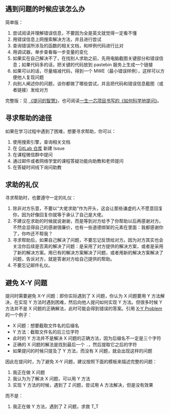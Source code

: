 ## 遇到问题的时候应该怎么办

简单版：

1. 尝试阅读并理解错误信息，不要因为全是英文就觉得一定看不懂
2. 用错误信息上网搜索解决方法，并且进行尝试
3. 查询错误所涉及的函数的相关文档，和样例代码进行比对
4. 用调试器，单步查看每一步变量的变化
5. 如果实在自己解决不了，在找别人求助之前，先用电脑截图关键部分和错误信息；如果代码多的话，把关键的代码放到 pastebin 服务上生成一个链接
6. 如果可以的话，尽量缩减代码，得到一个 MWE（最小错误样例），这样可以方便他人复现问题
7. 向别人阐述你的问题，谈你都做了哪些尝试，并且把代码和错误信息截图（或者链接）发给对方

完整版：见 [《提问的智慧》](https://github.com/ryanhanwu/How-To-Ask-Questions-The-Smart-Way/blob/master/README-zh_CN.md)，也可阅读[一生一芯项目书写的《如何科学地提问》](https://ysyx.oscc.cc/docs/2306/prestudy/0.1.html)。

## 寻求帮助的途径

如果在学习过程中遇到了困难，想要寻求帮助，你可以：

1. 使用搜索引擎，查询相关文档
2. 在 [GitLab 仓库](https://git.tsinghua.edu.cn/Router-Lab/Router-Lab/-/issues) 新建 Issue
3. 在课程微信群中提问
4. 通过邮件或者网络学堂的课程答疑功能向助教和老师提问
5. 在答疑时间线下询问助教

## 求助的礼仪

寻求帮助时，也要遵守一定的礼仪：

1. 除非对方乐意，不要以“大佬求助”作为开头，这会让那些谦虚的人不愿意回复你，因为好像回复你就等于承认了自己是大佬。
2. 不建议在求助的时候就说谢谢，而是等到对方给予了你帮助以后再感谢对方。不然会显得自己的感谢很廉价，也有一些道德绑架的元素在里面：我都感谢你了，你咋还不帮我？
3. 寻求帮助后，如果自己解决了问题，不要忘记反馈给对方。因为对方其实也会关注你后续是否真的解决了问题：是采用了对方提供的解决方案，或者是采用了新的解决方案。用已有的解决方案解决了问题，或者用新的解决方案解决了问题，告诉对方，就是答谢对方给自己提供的帮助。
4. 不要忘记邮件礼仪。

## 避免 X-Y 问题

提问时需要避免 X-Y 问题：即你实际遇到了 X 问题，你认为 X 问题要用 Y 方法解决，在实现 Y 方法时遇到困难，然后向他人提问如何实现 Y 方法。但很多时候 Y 方法并不是 X 问题的正确解法，此时可能会得到错误的答案。引用 [X-Y Problem](https://xyproblem.info/) 的一个例子：

- X 问题：想要截取文件名的后缀名
- Y 方法：截取文件名的后三位字符
- 此时的 Y 方法并不是解决 X 问题的正确方法，因为后缀名不一定是三个字符
- 正确的 X 问题的解法是找到最后一个 `.`，然后提取它之后的字符
- 如果提问的时候只提及了 Y 方法，而没有 X 问题，就会出现这样的问题

因此在提问时，为了避免 X-Y 问题，建议按照下面的模板来描述完整的问题：

1. 我正在做 X 问题
2. 我认为为了解决 X 问题，可以用 Y 方法
3. 实现 Y 方法的时候，遇到了 Z 问题，尝试用 A 方法解决，但是没有效果

而不是：

1. 我正在做 Y 方法，遇到了 Z 问题，求救 T_T
